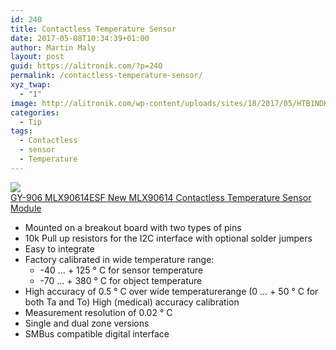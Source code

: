 ```yaml
---
id: 240
title: Contactless Temperature Sensor
date: 2017-05-08T10:34:39+01:00
author: Martin Maly
layout: post
guid: https://alitronik.com/?p=240
permalink: /contactless-temperature-sensor/
xyz_twap:
  - "1"
image: http://alitronik.com/wp-content/uploads/sites/18/2017/05/HTB1NDK_NpXXXXb0XVXXq6xXFXXXA.jpg
categories:
  - Tip
tags:
  - Contactless
  - sensor
  - Temperature
---
```

<a href="http://s.click.aliexpress.com/e/FqnIaU7" target="_parent"><img src="//ae01.alicdn.com/kf/HTB1yta8NpXXXXcJXVXXq6xXFXXXe/GY-906-font-b-MLX90614ESF-b-font-New-MLX90614-Contactless-Temperature-Sensor-Module-For-Arduino-Compatible.jpg_220x220.jpg" /><span style="display: block;">GY-906 MLX90614ESF New MLX90614 Contactless Temperature Sensor Module</span></a>

  * Mounted on a breakout board with two types of pins
  * 10k Pull up resistors for the I2C interface with optional solder jumpers
  * Easy to integrate
  * Factory calibrated in wide temperature range: 
      * -40 &#8230; + 125 ° C for sensor temperature
      * -70 &#8230; + 380 ° C for object temperature
  * High accuracy of 0.5 ° C over wide temperaturerange (0 &#8230; + 50 ° C for both Ta and To) High (medical) accuracy calibration
  * Measurement resolution of 0.02 ° C
  * Single and dual zone versions
  * SMBus compatible digital interface